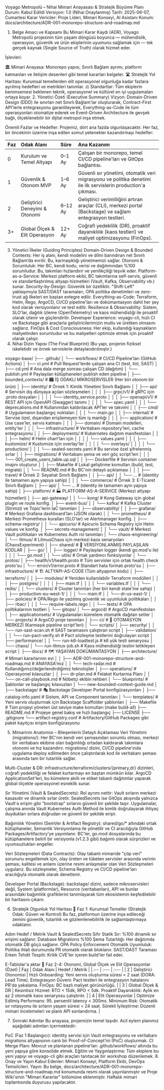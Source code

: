 Voyago Metropolü – Nihai Mimari Anayasası & Stratejik Büyüme Planı
Durum: Kabul Edildi
Versiyon: 1.0 (Nihai Onaylanmış)
Tarih: 2025-06-07, Cumartesi
Karar Vericiler: Proje Lideri, Mimari Konseyi, AI Asistanı
Konum: docs/architecture/ADR-001-monorepo-structure-and-roadmap.md

1. Belge Amacı ve Kapsamı
Bu Mimari Karar Kaydı (ADR), Voyago Metropolü projesinin tüm yaşam döngüsü boyunca — mühendislik, operasyon, güvenlik ve ürün ekiplerinin uyumunu sağlamak için — tek gerçek kaynak (Single Source of Truth) olarak hizmet eder.

İşlevleri:

🏛️ Mimari Anayasa: Monorepo yapısı, Sınırlı Bağlam ayrımı, platform katmanları ve iletişim desenleri gibi temel kararları belgeler.
🛣️ Stratejik Yol Haritası: Kurumsal temellerden elit operasyonel olgunluğa kadar fazlara ayrılmış hedefleri ve metrikleri tanımlar.
⚖️ Standartlar: Tüm ekiplerin benimsemesi beklenen teknik, operasyonel ve kültürel en iyi uygulamaları ortaya koyar.
2. Yönetici Özeti (Executive Summary)
Vizyon:
Domain-Driven Design (DDD) ile sınırları net Sınırlı Bağlam'lar oluşturarak, Contract-First API'lerle entegrasyonu garantileyerek, Everything-as-Code ile tüm operasyonları otomatize ederek ve Event-Driven Architecture ile gevşek bağlı, ölçeklenebilir bir dijital metropol inşa etmek.

Önemli Fazlar ve Hedefler:
Projemiz, dört ana fazda olgunlaşacaktır. Her faz, bir öncekinin üzerine inşa edilen somut yetenekler kazandırmayı hedefler:

| Faz | Odak Alanı | Süre | Ana Kazanım |
| :-- | :--- | :--- | :--- |
| 0 | Kurulum ve Temel Altyapı| 0–1 Ay | Çalışan bir monorepo, temel CI/CD pipeline'ları ve GitOps bağlantısı. |
| 1 | Güvenlik & Otonom MVP | 1–6 Ay | Güvenli sır yönetimi, otomatik veri migrasyonu ve politika denetimi ile ilk servislerin production'a çıkması. |
| 2 | Geliştirici Deneyimi & Otonomi| 6–12 Ay| Geliştirici verimliliğini artıran araçlar (CLI), merkezi portal (Backstage) ve sağlam entegrasyon testleri. |
| 3+| Global Ölçek & Elit Operasyon| 12+ Ay | Coğrafi yedeklilik (DR), proaktif dayanıklılık (kaos testleri) ve maliyet optimizasyonu (FinOps). |

3. Yönetici İlkeler (Guiding Principles)
Domain-Driven Design & Bounded Contexts: Her iş alanı, kendi modelini ve dilini barındıran net Sınırlı Bağlam’da evrilir. Bu, karmaşıklığı yönetmemizi sağlar.
Otonomi & Sorumluluk: Her BC, kendi kodu, verisi ve dağıtımından %100 sorumludur. Bu, takımları hızlandırır ve yenilikçiliği teşvik eder.
Platform-as-a-Service: Merkezi platform ekibi, BC takımlarına self-servis, güvenli ve standartlaştırılmış altyapı hizmetleri (Vault, Kafka, Observability vb.) sunar.
Security-by-Design: Güvenlik bir özelliktir. "Shift-Left" yaklaşımıyla SAST/DAST taramaları, OPA politika denetimleri ve zero-trust ağ ilkeleri en baştan entegre edilir.
Everything-as-Code: Terraform, Helm, Rego, ArgoCD, CI/CD pipeline'ları ve dokümantasyon dahil her şey kod olarak versiyonlanır ve test edilir.
Resilience & Observability: Sistem, SLO'lar, dağıtık izleme (OpenTelemetry) ve kaos mühendisliği ile proaktif olarak izlenir ve güçlendirilir.
Developer Experience: voyago-cli, hızlı CI ve Backstage gibi araçlarla geliştiricilerimizin mutlu ve üretken olmasını sağlarız.
FinOps & Cost Consciousness: Her ekip, kullandığı kaynakların maliyetinden sorumludur ve bu maliyetleri optimize etmek için proaktif olarak çalışır.
4. Nihai Dizin Yapısı (The Final Blueprint)
(Bu yapı, projenin fiziksel iskeletidir ve örnek servislerle detaylandırılmıştır.)


voyago-base/
├── .github/
│   └── workflows/                  # CI/CD Pipeline'ları (GitHub Actions)
│       ├── ci.yml                  # Pull Request'lerde çalışan ana CI (test, lint, SAST)
│       ├── cd.yml                  # Ana dala merge sonrası çalışan CD (dağıtım)
│       └── publish.yml             # Paylaşılan kütüphaneleri publish eden pipeline
│
├── bounded_contexts/               # 🏙️ İŞ ODAKLI MİKROSERVİSLER (Her biri otonom bir ürün)
│   ├── identity/                   # Örnek 1: Kimlik Yönetimi Sınırlı Bağlamı
│   │   ├── api/                    # Servisin dış dünyaya açılan sözleşmeleri
│   │   │   ├── grpc/v1/            # gRPC için .proto dosyaları
│   │   │   │   └── identity_service.proto
│   │   │   ├── openapi/v1/         # REST API için OpenAPI (Swagger) tanımı
│   │   │   │   └── spec.yaml
│   │   │   └── deprecations.md     # Kullanımdan kaldırılacak API'ler ve takvimi
│   │   ├── cmd/                    # Uygulamanın başlangıç noktaları
│   │   │   └── main.go
│   │   ├── internal/               # Servise özel, dışarıdan erişilemeyen tüm iş mantığı
│   │   │   ├── application/        # Use case'ler, servis katmanı
│   │   │   ├── domain/             # Domain modelleri, entity'ler
│   │   │   └── infrastructure/     # Veritabanı repository'leri, cache entegrasyonu
│   │   ├── deployments/            # Kubernetes dağıtım manifestoları
│   │   │   ├── helm/               # Helm chart'ları için
│   │   │   │   └── values.yaml
│   │   │   ├── kustomize/          # Kustomize için overlay'ler
│   │   │   │   └── overlays/
│   │   │   │       └── production/
│   │   │   └── sealed-secrets.yaml # Bu servise özel şifrelenmiş sırlar
│   │   ├── migrations/             # Veritabanı şema ve veri göç script'leri
│   │   │   └── 001_create_users_table.up.sql
│   │   ├── Dockerfile              # Servisin container imajını oluşturur
│   │   ├── Makefile                # Lokal geliştirme komutları (build, test, migrate)
│   │   └── README.md               # Bu BC'nin detaylı açıklaması
│   │
│   ├── travel/                     # Örnek 2: Seyahat Sınırlı Bağlamı
│   │   ├── api/
│   │   └── ...                     # (identity ile tamamen aynı yapıya sahip)
│   │
│   └── commerce/                   # Örnek 3: E-Ticaret Sınırlı Bağlamı
│       ├── api/
│       └── ...                     # (identity ile tamamen aynı yapıya sahip)
│
├── platform/                       # 🏭 PLATFORM-AS-A-SERVICE (Merkezi altyapı hizmetleri)
│   ├── api-gateway/
│   │   └── kong/                   # Kong Gateway için global plugin ve route konfig.
│   ├── event-bus/
│   │   └── kafka/                  # Kafka Cluster (Strimzi) ve Topic'lerin IaC tanımları
│   ├── observability/
│   │   ├── grafana/                # Merkezi Grafana dashboard'ları (JSON olarak)
│   │   └── prometheus/             # Merkezi Prometheus kuralları (SLO'lar) ve Alertmanager konfig.
│   ├── schema-registry/
│   │   └── apicurio/               # Apicurio Schema Registry için Helm values ve konfig.
│   ├── secrets-management/
│   │   └── vault/                  # Merkezi Vault politikaları ve Kubernetes Auth rol tanımları
│   └── chaos-engineering/
│       └── litmus/                 # LitmusChaos için merkezi kaos senaryoları (ChaosExperiment)
│
├── shared/                         # 🔗 VERSİYONLANMIŞ PAYLAŞILAN KODLAR
│   ├── go/
│   │   ├── logger/                 # Paylaşılan logger (kendi go.mod'u ile)
│   │   │   └── go.mod
│   │   └── utils/                  # Ortak yardımcı fonksiyonlar
│   └── protos/
│       ├── health/v1/health.proto  # Tüm servisler için ortak health check proto'su
│       └── error/v1/error.proto    # Standart hata formatı proto'su
│
├── infrastructure/                 # 🏗️ ALTYAPI-AS-CODE (Tüm altyapının kodu)
│   ├── terraform/
│   │   ├── modules/                # Yeniden kullanılabilir Terraform modülleri
│   │   │   ├── postgres/
│   │   │   │   ├── main.tf
│   │   │   │   └── variables.tf
│   │   │   └── redis/
│   │   └── clusters/               # Cluster tanımları (her biri kendi state'ine sahip)
│   │       ├── production-eu-west-1/
│   │       │   └── main.tf
│   │       └── dr-us-east-1/
│   ├── policies/                   # OPA/Rego ile yazılmış güvenlik ve uyumluluk politikaları
│   │   ├── rbac/
│   │   │   └── require-labels.rego
│   │   └── tests/                  # OPA politikalarının testleri
│   └── gitops/
│       └── argocd/                 # ArgoCD manifestoları
│           ├── applicationsets/    # Uygulamaları kümelere otomatik dağıtan setler
│           └── projects/           # ArgoCD proje tanımları
│
├── ci/                             # 🤖 OTOMASYON MERKEZİ (Karmaşık pipeline script'leri)
│   └── scripts/
│       ├── security/
│       │   └── run-sast-scan.sh    # SAST taramasını çalıştıran script
│       ├── validation/
│       │   └── run-pact-verify.sh  # Pact sözleşme testlerini doğrulayan script
│       ├── performance/
│       │   └── run-k6-loadtest.js  # k6 yük testi senaryosu
│       └── chaos/
│           └── run-litmus-job.sh   # Kaos mühendisliği testini tetikleyen script
│
├── docs/                           # 🗺️ YAŞAYAN DOKÜMANTASYON
│   ├── architecture/               # Mimari kararlarının evi
│   │   ├── ADR-001-monorepo-structure-and-roadmap.md # ANAYASA'mız
│   │   └── tech-radar.md           # Kullandığımız/değerlendirdiğimiz teknolojiler
│   ├── operations/                 # Operasyonel kılavuzlar
│   │   ├── dr-plan.md              # Felaket Kurtarma Planı
│   │   └── on-call-playbook.md     # Nöbetçi ekibin rehberi
│   └── blueprints/                 # Şablonlar ve başlangıç kılavuzları
│       └── new-bounded-context-guide.md
│
├── backstage/                      # 🎭 Backstage Developer Portal konfigürasyonları
│   ├── catalog-info.yaml           # Sistem, API ve Component tanımları
│   └── templates/                  # Yeni servis oluşturmak için Backstage Scaffolder şablonları
│
├── Makefile                        # Tüm projeyi yöneten üst seviye make komutları (make build-all)
├── README.md                       # Projeye genel bakış ve hızlı başlangıç
├── LICENSE
├── .gitignore
└── artifact-registry.conf          # Artifactory/GitHub Packages gibi paket kayıtçısı erişim konfigürasyonu

5. Mimarinin Anatomisi – Bileşenlerin Detaylı Açıklaması
Veri Yönetimi (migrations/): Her BC'nin kendi veri şemasından sorumlu olması, merkezi bir veritabanı ekibine olan bağımlılığı ortadan kaldırarak takımlara otonomi ve hız kazandırır. migrations/ dizini, CI/CD pipeline'ında uygulama deploy edilmeden önce çalıştırılarak kod ile veritabanı şeması arasında tam bir tutarlılık sağlar.

Multi-Cluster & DR: infrastructure/terraform/clusters/{primary,dr} dizinleri, coğrafi yedekliliği ve felaket kurtarmayı en baştan mümkün kılar. ArgoCD ApplicationSet'leri, bu kümelere akıllı ve etiket tabanlı dağıtımlar yaparak global ölçekte operasyonel esneklik sunar.

Sır Yönetimi (Vault & SealedSecrets): Rol ayrımı nettir: Vault sırların merkezi kasasıdır ve dinamik sırlar üretir. SealedSecrets ise GitOps akışında yalnızca Vault'a erişim gibi "bootstrap" sırlarını güvenli bir şekilde taşır. Uygulamalar, çalışma anında Vault Kubernetes Auth Method ile kimlik doğrulayarak ihtiyaç duydukları sırlara doğrudan ve güvenli bir şekilde erişir.

Bağımlılık Yönetimi (SemVer & Artifact Registry): shared/go/* altındaki ortak kütüphaneler, Semantik Versiyonlama ile yönetilir ve CI aracılığıyla GitHub Packages/Artifactory'ye yayımlanır. BC'ler, go.mod dosyalarında bu kütüphanelere belirli bir versiyonla (v1.2.3 gibi) bağımlı olarak sürprizleri ve uyumsuzlukları engeller.

Veri Sözleşmeleri (Data Contracts): Olay tabanlı mimaride "çöp veri" sorununu engellemek için, olay üreten ve tüketen servisler arasında verinin şeması, kalitesi ve anlamı üzerine resmi anlaşmalar olan Veri Sözleşmeleri uygularız. Bu sözleşmeler, Schema Registry ve CI/CD pipeline'ları aracılığıyla otomatik olarak denetlenir.

Developer Portal (Backstage): backstage/ dizini, sadece mikroservisleri değil, System (platformlar), Resource (veritabanları), API ve bunlar arasındaki bağımlılık grafiklerini tanımlayarak tüm ekosistemin keşfedilebilir bir haritasını çıkarır.

6. Stratejik Olgunluk Yol Haritası
🌱 Faz 1: Kurumsal Temeller (Stratejik Odak: Güven ve Kontrol)
Bu faz, platformun üzerine inşa edileceği zemini güvenlik, tutarlılık ve gözlemlenebilirlik ile sağlamlaştırmaya odaklanır.

Adım	Hedef / Metrik
Vault & SealedSecrets	Sıfır Statik Sır: %100 dinamik sır erişimi sağlanır.
Database Migrations	%100 Şema Tutarlılığı: Her dağıtımda otomatik DB göçü sağlanır.
OPA Policy Enforcement	Otomatik Uyumluluk: Politika ihlali durumunda PR otomatik olarak bloklanır.
SAST/DAST Taraması	Erken Tehdit Tespiti: Kritik CVE'ler içeren build'ler fail eder.

E-Tablolar'a aktar
🚀 Faz 2-4: Otonomi, Global Ölçek ve Elit Operasyonlar (Özet)
| Faz | Odak Alanı | Hedef / Metrik |
| :-- | :--- | :--- |
| 2 | Geliştirici Otonomisi | Hızlı Onboarding: Yeni servis oluşturma süresi < 2 saat (DORA: Lead Time). Entegrasyon Güveni: Pact testleri ile entegrasyon hatalarını PR'da yakalama. FinOps: BC bazlı maliyet görünürlüğü. |
| 3 | Global Ölçek & DR | Kesintisiz Hizmet: RTO < 15dk, RPO < 5dk. Proaktif Dayanıklılık: Aylık en az 2 otomatik kaos senaryosu çalıştırılır. |
| 4 | Elit Operasyonlar | Optimize Edilmiş Performans: 95. persentil latency < 300ms. Minimum Risk: Otomatik sır rotasyonu ile sırların yaşam süresi < 24 saat. Sürekli İyileştirme: Düzenli mimari incelemeleri ve planlı API sonlandırma. |

7. Sonraki Adımlar
Bu anayasa, projemizin temel taşıdır. Acil eylem planımız aşağıdaki adımları içermektedir:

PoC (Faz 1 Başlangıcı): identity servisi için Vault entegrasyonu ve veritabanı migrations altyapısının canlı bir Proof-of-Concept’ini (PoC) oluşturmak.
CI Merge Planı: Mevcut ve planlanan pipeline'ları .github/workflows/ altında bu yeni yapıya göre konsolide etmek.
Eğitim ve Yaygınlaştırma: Tüm ekiplere bu yeni yapıyı ve voyago-cli gibi araçları tanıtacak bir workshop düzenlemek.
8. Onay ve Yayın
Kabul Edenler: Mimari Konseyi, Platform Ekibi, DevOps Temsilcileri.
Yayın: Bu belge, docs/architecture/ADR-001-monorepo-structure-and-roadmap.md konumunda resmi olarak yayınlanmıştır ve Proje Wiki'sinin "Mimari Kararlar" bölümüne eklenmiştir. Haftalık mimari toplantısında duyurusu yapılacaktır.